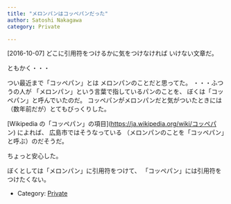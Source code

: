 ```yaml
---
title: "メロンパンはコッペパンだった"
author: Satoshi Nakagawa
category: Private

---
```


[2016-10-07]  どこに引用符をつけるかに気をつけなければ
いけない文章だ。

 ともかく・・・

 つい最近まで「コッペパン」とは
メロンパンのことだと思ってた。
・・・ふつうの人が
「メロンパン」という言葉で指しているパンのことを、
ぼくは「コッペパン」と呼んでいたのだ。
コッペパンがメロンパンだと気がついたときには
（数年前だが）とてもびっくりした。

 [Wikipedia の「コッペパン」の項目](https://ja.wikipedia.org/wiki/コッペパ
ン) によれば、
広島市ではそうなっている
（メロンパンのことを「コッペパン」と呼ぶ）のだそうだ。

 ちょっと安心した。

<!--more-->

 ぼくとしては「メロンパン」に引用符をつけて、
「コッペパン」には引用符をつけたくない。

- Category: [Private](categories.html#Private)

